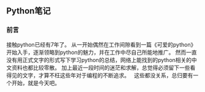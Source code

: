 ## Python笔记

### 前言
接触python已经有7年了。
从一开始偶然在工作间隙看到一篇《可爱的python》开始入手，逐渐领略到python的魅力，并在工作中尽自己所能地推广。
然而一直没有用正式文字的形式写下学习python的总结，网络上能找到的python相关的中文资料也都比较零散。
加上最近一段时间的迷茫和求解，总觉得必须留下一些看得见的文字，才算不枉这些年对于编程的不断追求。
 
这些都没关系，总归要有一个开始，就是今天吧。
